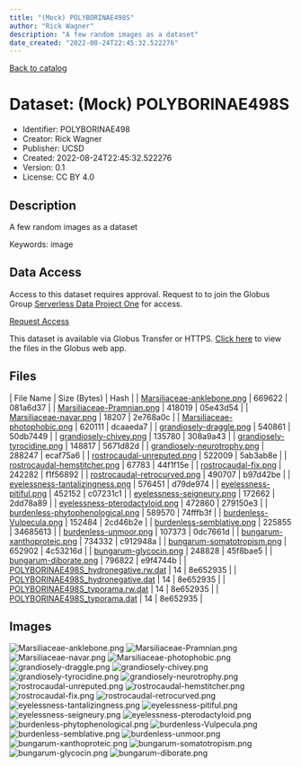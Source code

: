 ```yaml
---
title: "(Mock) POLYBORINAE498S"
author: "Rick Wagner"
description: "A few random images as a dataset"
date_created: "2022-08-24T22:45:32.522276"
---
```


[Back to catalog](../#datasets)

# Dataset: (Mock) POLYBORINAE498S

- Identifier: POLYBORINAE498
- Creator: Rick Wagner
- Publisher: UCSD
- Created: 2022-08-24T22:45:32.522276
- Version: 0.1
- License: CC BY 4.0


## Description
A few random images as a dataset

Keywords: image


## Data Access
Access to this dataset requires approval. Request to to join the Globus Group [Serverless Data Project One](https://app.globus.org/groups/cf9d1f5b-3496-11ed-b941-972795fc9504) for access.

[Request Access](https://app.globus.org/groups/cf9d1f5b-3496-11ed-b941-972795fc9504/join)

This dataset is available via Globus Transfer or HTTPS.
[Click here](https://app.globus.org/file-manager?origin_id=527fe9c0-5782-4a2a-a097-ea2f06fe68ab&origin_path=/restricted/POLYBORINAE498/) to view the files in the Globus web app.


## Files

| File Name | Size (Bytes) | Hash |
| [Marsiliaceae-anklebone.png](https://g-079c7d.ca528.03c0.data.globus.org/restricted/POLYBORINAE498/Marsiliaceae-anklebone.png) | 669622 | 081a6d37 |
| [Marsiliaceae-Pramnian.png](https://g-079c7d.ca528.03c0.data.globus.org/restricted/POLYBORINAE498/Marsiliaceae-Pramnian.png) | 418019 | 05e43d54 |
| [Marsiliaceae-navar.png](https://g-079c7d.ca528.03c0.data.globus.org/restricted/POLYBORINAE498/Marsiliaceae-navar.png) | 18207 | 2e768a0c |
| [Marsiliaceae-photophobic.png](https://g-079c7d.ca528.03c0.data.globus.org/restricted/POLYBORINAE498/Marsiliaceae-photophobic.png) | 620111 | dcaaeda7 |
| [grandiosely-draggle.png](https://g-079c7d.ca528.03c0.data.globus.org/restricted/POLYBORINAE498/grandiosely-draggle.png) | 540861 | 50db7449 |
| [grandiosely-chivey.png](https://g-079c7d.ca528.03c0.data.globus.org/restricted/POLYBORINAE498/grandiosely-chivey.png) | 135780 | 308a9a43 |
| [grandiosely-tyrocidine.png](https://g-079c7d.ca528.03c0.data.globus.org/restricted/POLYBORINAE498/grandiosely-tyrocidine.png) | 148817 | 5671d82d |
| [grandiosely-neurotrophy.png](https://g-079c7d.ca528.03c0.data.globus.org/restricted/POLYBORINAE498/grandiosely-neurotrophy.png) | 288247 | ecaf75a6 |
| [rostrocaudal-unreputed.png](https://g-079c7d.ca528.03c0.data.globus.org/restricted/POLYBORINAE498/rostrocaudal-unreputed.png) | 522009 | 5ab3ab8e |
| [rostrocaudal-hemstitcher.png](https://g-079c7d.ca528.03c0.data.globus.org/restricted/POLYBORINAE498/rostrocaudal-hemstitcher.png) | 67783 | 44f1f15e |
| [rostrocaudal-fix.png](https://g-079c7d.ca528.03c0.data.globus.org/restricted/POLYBORINAE498/rostrocaudal-fix.png) | 242282 | f1f56892 |
| [rostrocaudal-retrocurved.png](https://g-079c7d.ca528.03c0.data.globus.org/restricted/POLYBORINAE498/rostrocaudal-retrocurved.png) | 490707 | b97d42be |
| [eyelessness-tantalizingness.png](https://g-079c7d.ca528.03c0.data.globus.org/restricted/POLYBORINAE498/eyelessness-tantalizingness.png) | 576451 | d79de974 |
| [eyelessness-pitiful.png](https://g-079c7d.ca528.03c0.data.globus.org/restricted/POLYBORINAE498/eyelessness-pitiful.png) | 452152 | c07231c1 |
| [eyelessness-seigneury.png](https://g-079c7d.ca528.03c0.data.globus.org/restricted/POLYBORINAE498/eyelessness-seigneury.png) | 172662 | 2dd78a89 |
| [eyelessness-pterodactyloid.png](https://g-079c7d.ca528.03c0.data.globus.org/restricted/POLYBORINAE498/eyelessness-pterodactyloid.png) | 472860 | 279150e3 |
| [burdenless-phytophenological.png](https://g-079c7d.ca528.03c0.data.globus.org/restricted/POLYBORINAE498/burdenless-phytophenological.png) | 589570 | 74fffb3f |
| [burdenless-Vulpecula.png](https://g-079c7d.ca528.03c0.data.globus.org/restricted/POLYBORINAE498/burdenless-Vulpecula.png) | 152484 | 2cd46b2e |
| [burdenless-semblative.png](https://g-079c7d.ca528.03c0.data.globus.org/restricted/POLYBORINAE498/burdenless-semblative.png) | 225855 | 34685613 |
| [burdenless-unmoor.png](https://g-079c7d.ca528.03c0.data.globus.org/restricted/POLYBORINAE498/burdenless-unmoor.png) | 107373 | 0dc7661d |
| [bungarum-xanthoproteic.png](https://g-079c7d.ca528.03c0.data.globus.org/restricted/POLYBORINAE498/bungarum-xanthoproteic.png) | 734332 | c912948a |
| [bungarum-somatotropism.png](https://g-079c7d.ca528.03c0.data.globus.org/restricted/POLYBORINAE498/bungarum-somatotropism.png) | 652902 | 4c53216d |
| [bungarum-glycocin.png](https://g-079c7d.ca528.03c0.data.globus.org/restricted/POLYBORINAE498/bungarum-glycocin.png) | 248828 | 45f8bae5 |
| [bungarum-diborate.png](https://g-079c7d.ca528.03c0.data.globus.org/restricted/POLYBORINAE498/bungarum-diborate.png) | 796822 | e9f4744b |
| [POLYBORINAE498S_hydronegative.rw.dat](https://g-079c7d.ca528.03c0.data.globus.org/restricted/POLYBORINAE498/POLYBORINAE498S_hydronegative.rw.dat) | 14 | 8e652935 |
| [POLYBORINAE498S_hydronegative.dat](https://g-079c7d.ca528.03c0.data.globus.org/restricted/POLYBORINAE498/POLYBORINAE498S_hydronegative.dat) | 14 | 8e652935 |
| [POLYBORINAE498S_typorama.rw.dat](https://g-079c7d.ca528.03c0.data.globus.org/restricted/POLYBORINAE498/POLYBORINAE498S_typorama.rw.dat) | 14 | 8e652935 |
| [POLYBORINAE498S_typorama.dat](https://g-079c7d.ca528.03c0.data.globus.org/restricted/POLYBORINAE498/POLYBORINAE498S_typorama.dat) | 14 | 8e652935 |


## Images
![Marsiliaceae-anklebone.png](https://g-079c7d.ca528.03c0.data.globus.org/restricted/POLYBORINAE498/Marsiliaceae-anklebone.png) ![Marsiliaceae-Pramnian.png](https://g-079c7d.ca528.03c0.data.globus.org/restricted/POLYBORINAE498/Marsiliaceae-Pramnian.png) ![Marsiliaceae-navar.png](https://g-079c7d.ca528.03c0.data.globus.org/restricted/POLYBORINAE498/Marsiliaceae-navar.png) ![Marsiliaceae-photophobic.png](https://g-079c7d.ca528.03c0.data.globus.org/restricted/POLYBORINAE498/Marsiliaceae-photophobic.png) ![grandiosely-draggle.png](https://g-079c7d.ca528.03c0.data.globus.org/restricted/POLYBORINAE498/grandiosely-draggle.png) ![grandiosely-chivey.png](https://g-079c7d.ca528.03c0.data.globus.org/restricted/POLYBORINAE498/grandiosely-chivey.png) ![grandiosely-tyrocidine.png](https://g-079c7d.ca528.03c0.data.globus.org/restricted/POLYBORINAE498/grandiosely-tyrocidine.png) ![grandiosely-neurotrophy.png](https://g-079c7d.ca528.03c0.data.globus.org/restricted/POLYBORINAE498/grandiosely-neurotrophy.png) ![rostrocaudal-unreputed.png](https://g-079c7d.ca528.03c0.data.globus.org/restricted/POLYBORINAE498/rostrocaudal-unreputed.png) ![rostrocaudal-hemstitcher.png](https://g-079c7d.ca528.03c0.data.globus.org/restricted/POLYBORINAE498/rostrocaudal-hemstitcher.png) ![rostrocaudal-fix.png](https://g-079c7d.ca528.03c0.data.globus.org/restricted/POLYBORINAE498/rostrocaudal-fix.png) ![rostrocaudal-retrocurved.png](https://g-079c7d.ca528.03c0.data.globus.org/restricted/POLYBORINAE498/rostrocaudal-retrocurved.png) ![eyelessness-tantalizingness.png](https://g-079c7d.ca528.03c0.data.globus.org/restricted/POLYBORINAE498/eyelessness-tantalizingness.png) ![eyelessness-pitiful.png](https://g-079c7d.ca528.03c0.data.globus.org/restricted/POLYBORINAE498/eyelessness-pitiful.png) ![eyelessness-seigneury.png](https://g-079c7d.ca528.03c0.data.globus.org/restricted/POLYBORINAE498/eyelessness-seigneury.png) ![eyelessness-pterodactyloid.png](https://g-079c7d.ca528.03c0.data.globus.org/restricted/POLYBORINAE498/eyelessness-pterodactyloid.png) ![burdenless-phytophenological.png](https://g-079c7d.ca528.03c0.data.globus.org/restricted/POLYBORINAE498/burdenless-phytophenological.png) ![burdenless-Vulpecula.png](https://g-079c7d.ca528.03c0.data.globus.org/restricted/POLYBORINAE498/burdenless-Vulpecula.png) ![burdenless-semblative.png](https://g-079c7d.ca528.03c0.data.globus.org/restricted/POLYBORINAE498/burdenless-semblative.png) ![burdenless-unmoor.png](https://g-079c7d.ca528.03c0.data.globus.org/restricted/POLYBORINAE498/burdenless-unmoor.png) ![bungarum-xanthoproteic.png](https://g-079c7d.ca528.03c0.data.globus.org/restricted/POLYBORINAE498/bungarum-xanthoproteic.png) ![bungarum-somatotropism.png](https://g-079c7d.ca528.03c0.data.globus.org/restricted/POLYBORINAE498/bungarum-somatotropism.png) ![bungarum-glycocin.png](https://g-079c7d.ca528.03c0.data.globus.org/restricted/POLYBORINAE498/bungarum-glycocin.png) ![bungarum-diborate.png](https://g-079c7d.ca528.03c0.data.globus.org/restricted/POLYBORINAE498/bungarum-diborate.png) 



